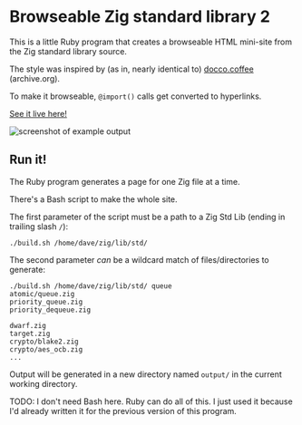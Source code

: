 # Browseable Zig standard library 2

This is a little Ruby program that creates a browseable HTML mini-site from
the Zig standard library source.


The style was inspired by (as in, nearly identical to)
<a href="https://web.archive.org/web/20120428101624/http://jashkenas.github.com/docco/">docco.coffee</a> (archive.org).

To make it browseable, `@import()` calls get converted to hyperlinks.

<a href="http://ratfactor.com/zig/stdlib-browseable2/std.zig.html">See it live here!</a>

![screenshot of example output](http://ratfactor.com/zig/stdlib-browseable2/zstd_before_after.png)


## Run it!

The Ruby program generates a page for one Zig file at a time.

There's a Bash script to make the whole site.

The first parameter of the script must be a path to a Zig Std Lib (ending in trailing slash `/`):

    ./build.sh /home/dave/zig/lib/std/

The second parameter _can_ be a wildcard match of files/directories to generate:

    ./build.sh /home/dave/zig/lib/std/ queue
    atomic/queue.zig
    priority_queue.zig
    priority_dequeue.zig

    dwarf.zig
    target.zig
    crypto/blake2.zig
    crypto/aes_ocb.zig
    ...

Output will be generated in a new directory named `output/` in the current
working directory.

TODO: I don't need Bash here. Ruby can do all of this. I just used it because
I'd already written it for the previous version of this program.
